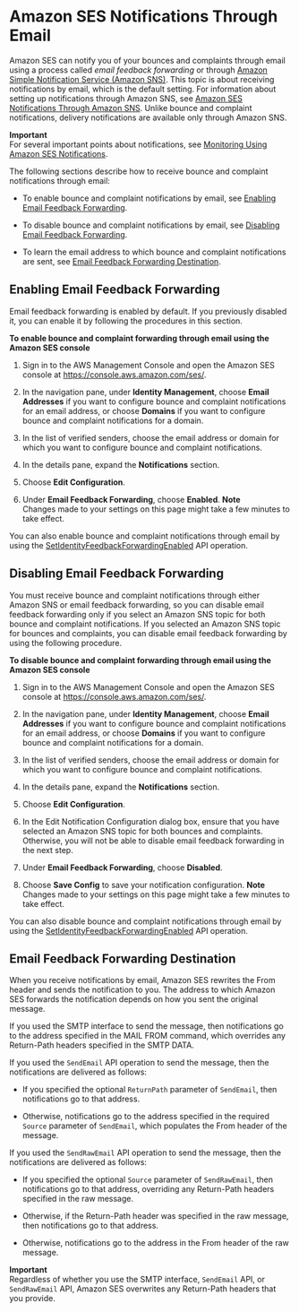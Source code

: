 # Amazon SES Notifications Through Email<a name="notifications-via-email"></a>

Amazon SES can notify you of your bounces and complaints through email using a process called *email feedback forwarding* or through [Amazon Simple Notification Service \(Amazon SNS\)](https://aws.amazon.com/sns)\. This topic is about receiving notifications by email, which is the default setting\. For information about setting up notifications through Amazon SNS, see [Amazon SES Notifications Through Amazon SNS](notifications-via-sns.md)\. Unlike bounce and complaint notifications, delivery notifications are available only through Amazon SNS\.

**Important**  
For several important points about notifications, see [Monitoring Using Amazon SES Notifications](monitor-sending-using-notifications.md)\.

The following sections describe how to receive bounce and complaint notifications through email:

+ To enable bounce and complaint notifications by email, see [Enabling Email Feedback Forwarding](#notifications-via-email-enabling)\.

+ To disable bounce and complaint notifications by email, see [Disabling Email Feedback Forwarding](#notifications-via-email-disabling)\.

+ To learn the email address to which bounce and complaint notifications are sent, see [Email Feedback Forwarding Destination](#notifications-via-email-destination)\.

## Enabling Email Feedback Forwarding<a name="notifications-via-email-enabling"></a>

Email feedback forwarding is enabled by default\. If you previously disabled it, you can enable it by following the procedures in this section\.

**To enable bounce and complaint forwarding through email using the Amazon SES console**

1. Sign in to the AWS Management Console and open the Amazon SES console at [https://console\.aws\.amazon\.com/ses/](https://console.aws.amazon.com/ses/)\.

1. In the navigation pane, under **Identity Management**, choose **Email Addresses** if you want to configure bounce and complaint notifications for an email address, or choose **Domains** if you want to configure bounce and complaint notifications for a domain\.

1. In the list of verified senders, choose the email address or domain for which you want to configure bounce and complaint notifications\.

1. In the details pane, expand the **Notifications** section\.

1. Choose **Edit Configuration**\.

1. Under **Email Feedback Forwarding**, choose **Enabled**\.
**Note**  
Changes made to your settings on this page might take a few minutes to take effect\.

You can also enable bounce and complaint notifications through email by using the [ SetIdentityFeedbackForwardingEnabled](http://docs.aws.amazon.com/ses/latest/APIReference/API_SetIdentityFeedbackForwardingEnabled.html) API operation\.

## Disabling Email Feedback Forwarding<a name="notifications-via-email-disabling"></a>

You must receive bounce and complaint notifications through either Amazon SNS or email feedback forwarding, so you can disable email feedback forwarding only if you select an Amazon SNS topic for both bounce and complaint notifications\. If you selected an Amazon SNS topic for bounces and complaints, you can disable email feedback forwarding by using the following procedure\.

**To disable bounce and complaint forwarding through email using the Amazon SES console**

1. Sign in to the AWS Management Console and open the Amazon SES console at [https://console\.aws\.amazon\.com/ses/](https://console.aws.amazon.com/ses/)\.

1. In the navigation pane, under **Identity Management**, choose **Email Addresses** if you want to configure bounce and complaint notifications for an email address, or choose **Domains** if you want to configure bounce and complaint notifications for a domain\.

1. In the list of verified senders, choose the email address or domain for which you want to configure bounce and complaint notifications\.

1. In the details pane, expand the **Notifications** section\.

1. Choose **Edit Configuration**\.

1. In the Edit Notification Configuration dialog box, ensure that you have selected an Amazon SNS topic for both bounces and complaints\. Otherwise, you will not be able to disable email feedback forwarding in the next step\.

1. Under **Email Feedback Forwarding**, choose **Disabled**\.

1. Choose **Save Config** to save your notification configuration\.
**Note**  
Changes made to your settings on this page might take a few minutes to take effect\.

You can also disable bounce and complaint notifications through email by using the [ SetIdentityFeedbackForwardingEnabled](http://docs.aws.amazon.com/ses/latest/APIReference/API_SetIdentityFeedbackForwardingEnabled.html) API operation\. 

## Email Feedback Forwarding Destination<a name="notifications-via-email-destination"></a>

When you receive notifications by email, Amazon SES rewrites the From header and sends the notification to you\. The address to which Amazon SES forwards the notification depends on how you sent the original message\.

If you used the SMTP interface to send the message, then notifications go to the address specified in the MAIL FROM command, which overrides any Return\-Path headers specified in the SMTP DATA\.

If you used the `SendEmail` API operation to send the message, then the notifications are delivered as follows:

+ If you specified the optional `ReturnPath` parameter of `SendEmail`, then notifications go to that address\.

+ Otherwise, notifications go to the address specified in the required `Source` parameter of `SendEmail`, which populates the From header of the message\.

If you used the `SendRawEmail` API operation to send the message, then the notifications are delivered as follows:

+ If you specified the optional `Source` parameter of `SendRawEmail`, then notifications go to that address, overriding any Return\-Path headers specified in the raw message\.

+ Otherwise, if the Return\-Path header was specified in the raw message, then notifications go to that address\.

+ Otherwise, notifications go to the address in the From header of the raw message\.

**Important**  
Regardless of whether you use the SMTP interface, `SendEmail` API, or `SendRawEmail` API, Amazon SES overwrites any Return\-Path headers that you provide\.